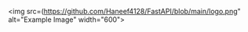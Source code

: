 <img src=(https://github.com/Haneef4128/FastAPI/blob/main/logo.png" alt="Example Image" width="600">
